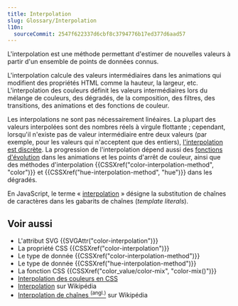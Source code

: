 ```yaml
---
title: Interpolation
slug: Glossary/Interpolation
l10n:
  sourceCommit: 2547f622337d6cbf8c3794776b17ed377d6aad57
---
```


L'interpolation est une méthode permettant d'estimer de nouvelles valeurs à partir d'un ensemble de points de données connus.

L'interpolation calcule des valeurs intermédiaires dans les animations qui modifient des propriétés HTML comme la hauteur, la largeur, etc.
L'interpolation des couleurs définit les valeurs intermédiaires lors du mélange de couleurs, des dégradés, de la composition, des filtres, des transitions, des animations et des fonctions de couleur.

Les interpolations ne sont pas nécessairement linéaires. La plupart des valeurs interpolées sont des nombres réels à virgule flottante&nbsp;; cependant, lorsqu'il n'existe pas de valeur intermédiaire entre deux valeurs (par exemple, pour les valeurs qui n'acceptent que des entiers), [l'interpolation est discrète](/fr/docs/Web/CSS/integer#interpolation). La progression de l'interpolation dépend aussi des [fonctions d'évolution](/fr/docs/Web/CSS/easing-function) dans les animations et les points d'arrêt de couleur, ainsi que des méthodes d'interpolation {{CSSXref("color-interpolation-method", "color")}} et {{CSSXref("hue-interpolation-method", "hue")}} dans les dégradés.

En JavaScript, le terme «&nbsp;[interpolation](/fr/docs/Web/JavaScript/Reference/Template_literals#interpolation_dexpressions)&nbsp;» désigne la substitution de chaînes de caractères dans les gabarits de chaînes (<i lang="en">template literals</i>).

## Voir aussi

- L'attribut SVG {{SVGAttr("color-interpolation")}}
- La propriété CSS {{CSSXref("color-interpolation")}}
- Le type de donnée {{CSSXref("color-interpolation-method")}}
- Le type de donnée {{CSSXref("hue-interpolation-method")}}
- La fonction CSS {{CSSXref("color_value/color-mix", "color-mix()")}}
- [Interpolation des couleurs en CSS](/fr/docs/Web/CSS/color_value#interpolation)
- [Interpolation](https://fr.wikipedia.org/wiki/Interpolation_num%C3%A9rique) sur Wikipédia
- [Interpolation de chaînes <sup>(angl.)</sup>](https://en.wikipedia.org/wiki/String_interpolation) sur Wikipédia
